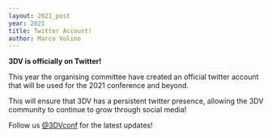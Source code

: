 ```yaml
---
layout: 2021_post
year: 2021
title: Twitter Account!
author: Marco Volino
---
```



**3DV is officially on Twitter!**

This year the organising committee have created an official twitter account that will be used for the 2021 conference and beyond. 

This will ensure that 3DV has a persistent twitter presence, allowing the 3DV community to continue to grow through social media! 

Follow us <a href="https://twitter.com/3DVconf" target="_blank">@3DVconf</a> for the latest updates!
